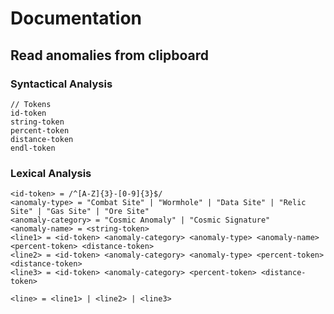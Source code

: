 # Documentation

## Read anomalies from clipboard

### Syntactical Analysis

```
// Tokens
id-token
string-token
percent-token
distance-token
endl-token
```

### Lexical Analysis

```
<id-token> = /^[A-Z]{3}-[0-9]{3}$/
<anomaly-type> = "Combat Site" | "Wormhole" | "Data Site" | "Relic Site" | "Gas Site" | "Ore Site"
<anomaly-category> = "Cosmic Anomaly" | "Cosmic Signature"
<anomaly-name> = <string-token>
<line1> = <id-token> <anomaly-category> <anomaly-type> <anomaly-name> <percent-token> <distance-token>
<line2> = <id-token> <anomaly-category> <anomaly-type> <percent-token> <distance-token>
<line3> = <id-token> <anomaly-category> <percent-token> <distance-token>

<line> = <line1> | <line2> | <line3>
```
